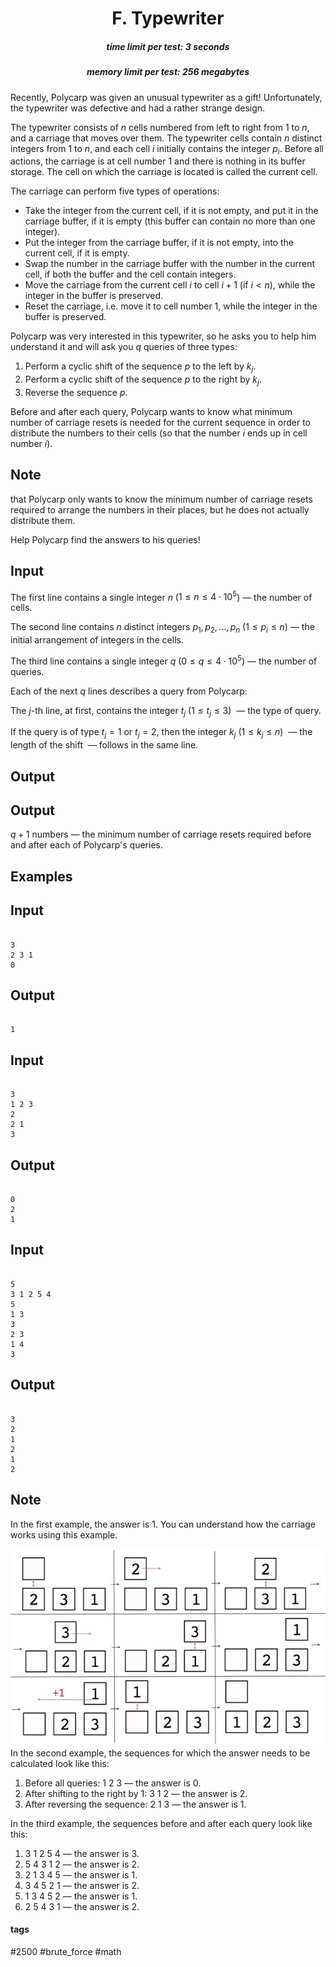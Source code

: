 <h1 style='text-align: center;'> F. Typewriter</h1>

<h5 style='text-align: center;'>time limit per test: 3 seconds</h5>
<h5 style='text-align: center;'>memory limit per test: 256 megabytes</h5>

Recently, Polycarp was given an unusual typewriter as a gift! Unfortunately, the typewriter was defective and had a rather strange design.

The typewriter consists of $n$ cells numbered from left to right from $1$ to $n$, and a carriage that moves over them. The typewriter cells contain $n$ distinct integers from $1$ to $n$, and each cell $i$ initially contains the integer $p_i$. Before all actions, the carriage is at cell number $1$ and there is nothing in its buffer storage. The cell on which the carriage is located is called the current cell. 

The carriage can perform five types of operations:

* Take the integer from the current cell, if it is not empty, and put it in the carriage buffer, if it is empty (this buffer can contain no more than one integer).
* Put the integer from the carriage buffer, if it is not empty, into the current cell, if it is empty.
* Swap the number in the carriage buffer with the number in the current cell, if both the buffer and the cell contain integers.
* Move the carriage from the current cell $i$ to cell $i + 1$ (if $i < n$), while the integer in the buffer is preserved.
* Reset the carriage, i.e. move it to cell number $1$, while the integer in the buffer is preserved.

Polycarp was very interested in this typewriter, so he asks you to help him understand it and will ask you $q$ queries of three types:

1. Perform a cyclic shift of the sequence $p$ to the left by $k_j$.
2. Perform a cyclic shift of the sequence $p$ to the right by $k_j$.
3. Reverse the sequence $p$.

Before and after each query, Polycarp wants to know what minimum number of carriage resets is needed for the current sequence in order to distribute the numbers to their cells (so that the number $i$ ends up in cell number $i$).

## Note

 that Polycarp only wants to know the minimum number of carriage resets required to arrange the numbers in their places, but he does not actually distribute them.

Help Polycarp find the answers to his queries!

## Input

The first line contains a single integer $n$ ($1 \le n \le 4 \cdot 10^5$) — the number of cells.

The second line contains $n$ distinct integers $p_1, p_2, \ldots, p_n$ ($1 \le p_i \le n$) — the initial arrangement of integers in the cells.

The third line contains a single integer $q$ ($0 \le q \le 4 \cdot 10^5$) — the number of queries.

Each of the next $q$ lines describes a query from Polycarp:

The $j$-th line, at first, contains the integer $t_j$ ($1 \le t_j \le 3$)  — the type of query.

If the query is of type $t_j = 1$ or $t_j = 2$, then the integer $k_j$ ($1 \le k_j \le n$)  — the length of the shift  — follows in the same line.

## Output

## Output

 $q + 1$ numbers — the minimum number of carriage resets required before and after each of Polycarp's queries.

## Examples

## Input


```

3
2 3 1
0

```
## Output


```

1

```
## Input


```

3
1 2 3
2
2 1
3

```
## Output


```

0
2
1

```
## Input


```

5
3 1 2 5 4
5
1 3
3
2 3
1 4
3

```
## Output


```

3
2
1
2
1
2

```
## Note

In the first example, the answer is $1$. You can understand how the carriage works using this example.

 ![](images/2a117b6ccb5aaa2ee9915cf5c90af5a265c1a125.png) In the second example, the sequences for which the answer needs to be calculated look like this:

1. Before all queries: $1\ 2\ 3$ — the answer is $0$.
2. After shifting to the right by $1$: $3\ 1\ 2$ — the answer is $2$.
3. After reversing the sequence: $2\ 1\ 3$ — the answer is $1$.

In the third example, the sequences before and after each query look like this:

1. $3\ 1\ 2\ 5\ 4$ — the answer is $3$.
2. $5\ 4\ 3\ 1\ 2$ — the answer is $2$.
3. $2\ 1\ 3\ 4\ 5$ — the answer is $1$.
4. $3\ 4\ 5\ 2\ 1$ — the answer is $2$.
5. $1\ 3\ 4\ 5\ 2$ — the answer is $1$.
6. $2\ 5\ 4\ 3\ 1$ — the answer is $2$.


#### tags 

#2500 #brute_force #math 